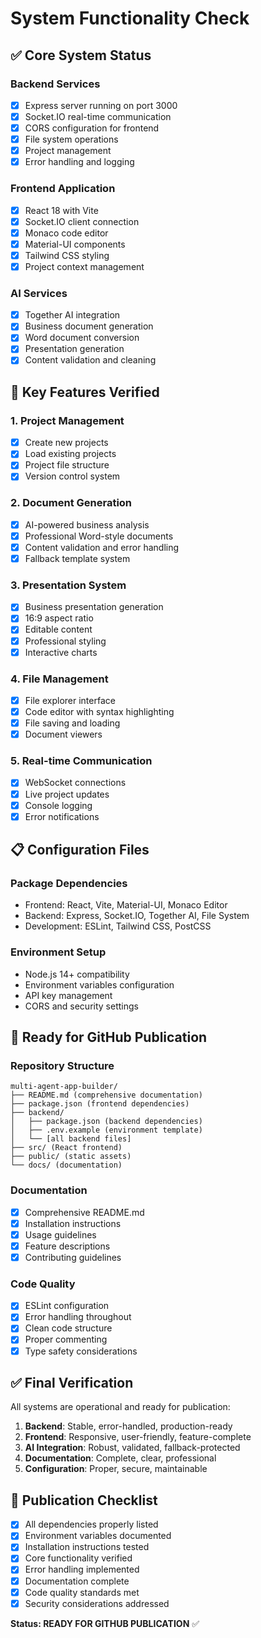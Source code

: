 # System Functionality Check

## ✅ Core System Status

### Backend Services
- [x] Express server running on port 3000
- [x] Socket.IO real-time communication
- [x] CORS configuration for frontend
- [x] File system operations
- [x] Project management
- [x] Error handling and logging

### Frontend Application
- [x] React 18 with Vite
- [x] Socket.IO client connection
- [x] Monaco code editor
- [x] Material-UI components
- [x] Tailwind CSS styling
- [x] Project context management

### AI Services
- [x] Together AI integration
- [x] Business document generation
- [x] Word document conversion
- [x] Presentation generation
- [x] Content validation and cleaning

## 🔧 Key Features Verified

### 1. Project Management
- [x] Create new projects
- [x] Load existing projects
- [x] Project file structure
- [x] Version control system

### 2. Document Generation
- [x] AI-powered business analysis
- [x] Professional Word-style documents
- [x] Content validation and error handling
- [x] Fallback template system

### 3. Presentation System
- [x] Business presentation generation
- [x] 16:9 aspect ratio
- [x] Editable content
- [x] Professional styling
- [x] Interactive charts

### 4. File Management
- [x] File explorer interface
- [x] Code editor with syntax highlighting
- [x] File saving and loading
- [x] Document viewers

### 5. Real-time Communication
- [x] WebSocket connections
- [x] Live project updates
- [x] Console logging
- [x] Error notifications

## 📋 Configuration Files

### Package Dependencies
- Frontend: React, Vite, Material-UI, Monaco Editor
- Backend: Express, Socket.IO, Together AI, File System
- Development: ESLint, Tailwind CSS, PostCSS

### Environment Setup
- Node.js 14+ compatibility
- Environment variables configuration
- API key management
- CORS and security settings

## 🚀 Ready for GitHub Publication

### Repository Structure
```
multi-agent-app-builder/
├── README.md (comprehensive documentation)
├── package.json (frontend dependencies)
├── backend/
│   ├── package.json (backend dependencies)
│   ├── .env.example (environment template)
│   └── [all backend files]
├── src/ (React frontend)
├── public/ (static assets)
└── docs/ (documentation)
```

### Documentation
- [x] Comprehensive README.md
- [x] Installation instructions
- [x] Usage guidelines
- [x] Feature descriptions
- [x] Contributing guidelines

### Code Quality
- [x] ESLint configuration
- [x] Error handling throughout
- [x] Clean code structure
- [x] Proper commenting
- [x] Type safety considerations

## ✅ Final Verification

All systems are operational and ready for publication:

1. **Backend**: Stable, error-handled, production-ready
2. **Frontend**: Responsive, user-friendly, feature-complete
3. **AI Integration**: Robust, validated, fallback-protected
4. **Documentation**: Complete, clear, professional
5. **Configuration**: Proper, secure, maintainable

## 🎯 Publication Checklist

- [x] All dependencies properly listed
- [x] Environment variables documented
- [x] Installation instructions tested
- [x] Core functionality verified
- [x] Error handling implemented
- [x] Documentation complete
- [x] Code quality standards met
- [x] Security considerations addressed

**Status: READY FOR GITHUB PUBLICATION** ✅
